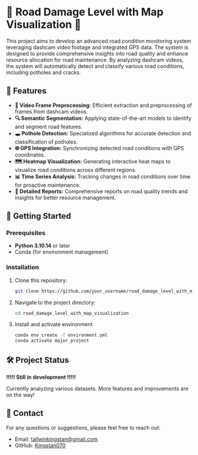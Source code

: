 # 🚧 Road Damage Level with Map Visualization 🚧

This project aims to develop an advanced road condition monitoring system leveraging dashcam video footage and integrated GPS data. The system is designed to provide comprehensive insights into road quality and enhance resource allocation for road maintenance. By analyzing dashcam videos, the system will automatically detect and classify various road conditions, including potholes and cracks.

## 🌟 Features

- **🎥 Video Frame Preprocessing:** Efficient extraction and preprocessing of frames from dashcam videos.
- **🔍 Semantic Segmentation:** Applying state-of-the-art models to identify and segment road features.
- **🕳️ Pothole Detection:** Specialized algorithms for accurate detection and classification of potholes.
- **🌐 GPS Integration:** Synchronizing detected road conditions with GPS coordinates.
- **🗺️ Heatmap Visualization:** Generating interactive heat maps to visualize road conditions across different regions.
- **📊 Time Series Analysis:** Tracking changes in road conditions over time for proactive maintenance.
- **📄 Detailed Reports:** Comprehensive reports on road quality trends and insights for better resource management.

## 🚀 Getting Started

### Prerequisites

- **Python 3.10.14** or later
- Conda (for environment management)

### Installation

1. Clone this repository:
     ```bash
     git clone https://github.com/your_username/road_damage_level_with_map_visualization.git
     ```
   
2. Navigate to the project directory:
    ```bash
    cd road_damage_level_with_map_visualization
    ```

3. Install and activate environment
    ```bash
    conda env create -f environment.yml
    conda activate major_project
    ```

## 🛠️ Project Status

**!!!!! Still in development !!!!!**

Currently analyzing various datasets.
More features and improvements are on the way!


## 📧 Contact

For any questions or suggestions, please feel free to reach out:

- Email: tallwinkingstan@gmail.com
- GitHub: [Kingstan070](https://github.com/Kingstan070)
